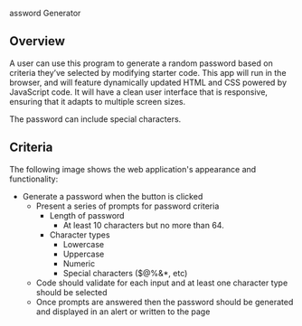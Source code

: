 assword Generator

## Overview

A user can use this program to generate a random password based on criteria they’ve selected by modifying starter code. This app will run in the browser, and will feature dynamically updated HTML and CSS powered by JavaScript code. It will have a clean user interface that is responsive, ensuring that it adapts to multiple screen sizes.

The password can include special characters.

## Criteria

The following image shows the web application's appearance and functionality:

* Generate a password when the button is clicked
  * Present a series of prompts for password criteria
    * Length of password
      * At least 10 characters but no more than 64.
    * Character types
      * Lowercase
      * Uppercase
      * Numeric
      * Special characters ($@%&*, etc)
  * Code should validate for each input and at least one character type should be selected
  * Once prompts are answered then the password should be generated and displayed in an alert or written to the page


